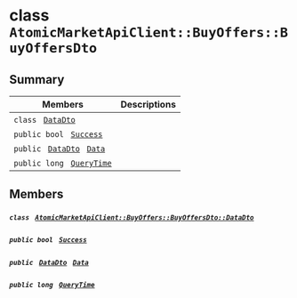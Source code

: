 # class `AtomicMarketApiClient::BuyOffers::BuyOffersDto` 

## Summary

 Members                                | Descriptions                                
----------------------------------------|---------------------------------------------
`class ` [`DataDto`](.github/workflows/documentation/md/AtomicMarketApiClient--BuyOffers--BuyOffersDto--DataDto.md#class_atomic_market_api_client_1_1_buy_offers_1_1_buy_offers_dto_1_1_data_dto)        | 
`public bool ` [`Success`](#class_atomic_market_api_client_1_1_buy_offers_1_1_buy_offers_dto_1a506fb037fbb6bfe8f254c021a2c3cfac) | 
`public ` [`DataDto`](.github/workflows/documentation/md/AtomicMarketApiClient--BuyOffers--BuyOffersDto--DataDto.md#class_atomic_market_api_client_1_1_buy_offers_1_1_buy_offers_dto_1_1_data_dto)` ` [`Data`](#class_atomic_market_api_client_1_1_buy_offers_1_1_buy_offers_dto_1a6ed89521b3da4f30d2ab82c36d0afd13) | 
`public long ` [`QueryTime`](#class_atomic_market_api_client_1_1_buy_offers_1_1_buy_offers_dto_1a6cc7a06930fbe1e28eb7eed2599015c9) | 

## Members

##### `class ` [`AtomicMarketApiClient::BuyOffers::BuyOffersDto::DataDto`](.github/workflows/documentation/md/AtomicMarketApiClient--BuyOffers--BuyOffersDto--DataDto.md#class_atomic_market_api_client_1_1_buy_offers_1_1_buy_offers_dto_1_1_data_dto) 

##### `public bool ` [`Success`](#class_atomic_market_api_client_1_1_buy_offers_1_1_buy_offers_dto_1a506fb037fbb6bfe8f254c021a2c3cfac) 

##### `public ` [`DataDto`](.github/workflows/documentation/md/AtomicMarketApiClient--BuyOffers--BuyOffersDto--DataDto.md#class_atomic_market_api_client_1_1_buy_offers_1_1_buy_offers_dto_1_1_data_dto)` ` [`Data`](#class_atomic_market_api_client_1_1_buy_offers_1_1_buy_offers_dto_1a6ed89521b3da4f30d2ab82c36d0afd13) 

##### `public long ` [`QueryTime`](#class_atomic_market_api_client_1_1_buy_offers_1_1_buy_offers_dto_1a6cc7a06930fbe1e28eb7eed2599015c9) 

